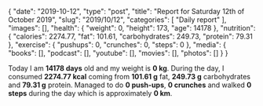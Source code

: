 {
    "date": "2019-10-12",
    "type": "post",
    "title": "Report for Saturday 12th of October 2019",
    "slug": "2019\/10\/12",
    "categories": [
        "Daily report"
    ],
    "images": [],
    "health": {
        "weight": 0,
        "height": 173,
        "age": 14178
    },
    "nutrition": {
        "calories": 2274.77,
        "fat": 101.61,
        "carbohydrates": 249.73,
        "protein": 79.31
    },
    "exercise": {
        "pushups": 0,
        "crunches": 0,
        "steps": 0
    },
    "media": {
        "books": [],
        "podcast": [],
        "youtube": [],
        "movies": [],
        "photos": []
    }
}

Today I am <strong>14178 days</strong> old and my weight is <strong>0 kg</strong>. During the day, I consumed <strong>2274.77 kcal</strong> coming from <strong>101.61 g</strong> fat, <strong>249.73 g</strong> carbohydrates and <strong>79.31 g</strong> protein. Managed to do <strong>0 push-ups</strong>, <strong>0 crunches</strong> and walked <strong>0 steps</strong> during the day which is approximately <strong>0 km</strong>.